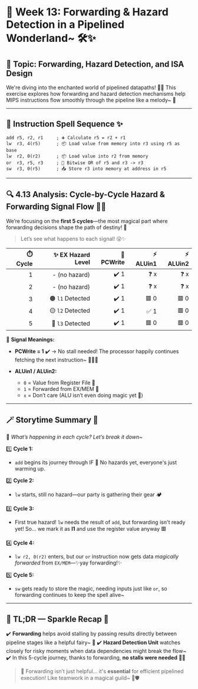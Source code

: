 # 🌟 Week 13: Forwarding & Hazard Detection in a Pipelined Wonderland\~ 🛠️✨

## 🧩 Topic: Forwarding, Hazard Detection, and ISA Design

We're diving into the enchanted world of pipelined datapaths! 🌈✨
This exercise explores how forwarding and hazard detection mechanisms help MIPS instructions flow smoothly through the pipeline like a melody\~ 🎵

---

## 📜 Instruction Spell Sequence ✨

```assembly
add r5, r2, r1     ; ➕ Calculate r5 = r2 + r1
lw  r3, 4(r5)      ; 📦 Load value from memory into r3 using r5 as base
lw  r2, 0(r2)      ; 📦 Load value into r2 from memory
or  r3, r5, r3     ; 🔁 Bitwise OR of r5 and r3 -> r3
sw  r3, 0(r5)      ; 📤 Store r3 into memory at address in r5
```

---

## 🔍 4.13 Analysis: Cycle-by-Cycle Hazard & Forwarding Signal Flow 🔄✨

We’re focusing on the **first 5 cycles**—the most magical part where forwarding decisions shape the path of destiny! 💫

> Let’s see what happens to each signal! 😮✨

| ⏱️ Cycle | ✨ EX Hazard Level | 🚦 PCWrite | ⚡ ALUin1 | ⚡ ALUin2 |
| -------: | -----------------: | ---------: | --------: | --------: |
|        1 |      - (no hazard) |       ✔️ 1 |      ❓ x |      ❓ x |
|        2 |      - (no hazard) |       ✔️ 1 |      ❓ x |      ❓ x |
|        3 |   🟠 `l1` Detected |       ✔️ 1 |      🟥 0 |      🟥 0 |
|        4 |   🟡 `l2` Detected |       ✔️ 1 |      ✅ 1 |      🟥 0 |
|        5 |   🔵 `l3` Detected |       ✔️ 1 |      🟥 0 |      🟥 0 |

🧠 **Signal Meanings:**

- **PCWrite = 1** ✔️ → No stall needed! The processor happily continues fetching the next instruction\~ 🏃‍♀️✨
- **ALUin1 / ALUin2:**

  - `0` = Value from Register File 🧾
  - `1` = Forwarded from EX/MEM 📨
  - `x` = Don’t care (ALU isn’t even doing magic yet 💭)

---

## 🪄 Storytime Summary 🌸

🔧 _What’s happening in each cycle? Let’s break it down\~_

1️⃣ **Cycle 1:**

- `add` begins its journey through IF 💖 No hazards yet, everyone's just warming up.

2️⃣ **Cycle 2:**

- `lw` starts, still no hazard—our party is gathering their gear 🏕️

3️⃣ **Cycle 3:**

- First true hazard! `lw` needs the result of `add`, but forwarding isn't ready yet! So... we mark it as **l1** and use the register value anyway 🟥

4️⃣ **Cycle 4:**

- `lw r2, 0(r2)` enters, but our `or` instruction now gets data _magically forwarded_ from `EX/MEM`—✨yay forwarding!✨

5️⃣ **Cycle 5:**

- `sw` gets ready to store the magic, needing inputs just like `or`, so forwarding continues to keep the spell alive\~

---

## 🧁 TL;DR — Sparkle Recap 🌟

✔️ **Forwarding** helps avoid stalling by passing results directly between pipeline stages like a helpful fairy\~ 🧚
✔️ **Hazard Detection Unit** watches closely for risky moments when data dependencies might break the flow\~
✔️ In this 5-cycle journey, thanks to forwarding, **no stalls were needed** 💪✨

> 📌 Forwarding isn’t just helpful… it's **essential** for efficient pipelined execution! Like teamwork in a magical guild\~ 🌟🛡️
